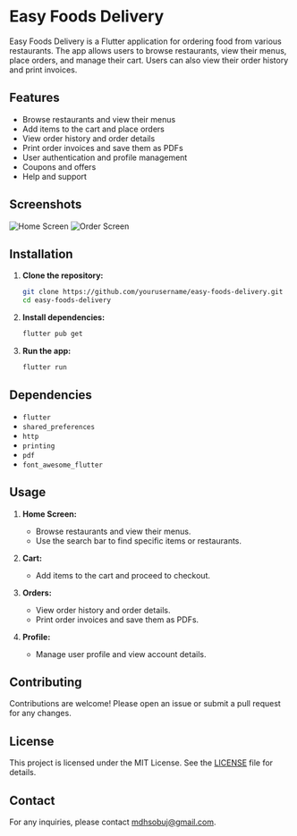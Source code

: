 # Easy Foods Delivery

Easy Foods Delivery is a Flutter application for ordering food from various restaurants. The app allows users to browse restaurants, view their menus, place orders, and manage their cart. Users can also view their order history and print invoices.

## Features

- Browse restaurants and view their menus
- Add items to the cart and place orders
- View order history and order details
- Print order invoices and save them as PDFs
- User authentication and profile management
- Coupons and offers
- Help and support

## Screenshots

![Home Screen](assets/images/home_screen.png)
![Order Screen](assets/images/order_screen.png)

## Installation

1. **Clone the repository:**

   ```bash
   git clone https://github.com/yourusername/easy-foods-delivery.git
   cd easy-foods-delivery
   ```

2. **Install dependencies:**

   ```bash
   flutter pub get
   ```

3. **Run the app:**

   ```bash
   flutter run
   ```

## Dependencies

- `flutter`
- `shared_preferences`
- `http`
- `printing`
- `pdf`
- `font_awesome_flutter`

## Usage

1. **Home Screen:**
   - Browse restaurants and view their menus.
   - Use the search bar to find specific items or restaurants.

2. **Cart:**
   - Add items to the cart and proceed to checkout.

3. **Orders:**
   - View order history and order details.
   - Print order invoices and save them as PDFs.

4. **Profile:**
   - Manage user profile and view account details.

## Contributing

Contributions are welcome! Please open an issue or submit a pull request for any changes.

## License

This project is licensed under the MIT License. See the [LICENSE](LICENSE) file for details.

## Contact

For any inquiries, please contact [mdhsobuj@gmail.com](mailto:mdshobuj968@gmail.com).
```
